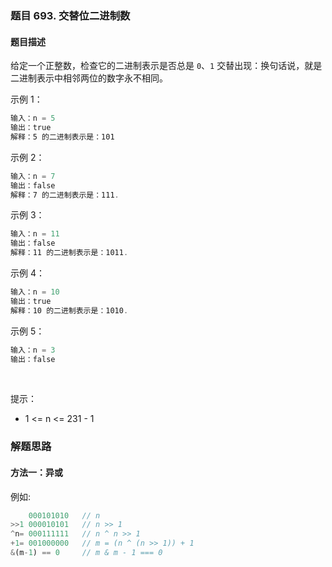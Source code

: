 ### 题目 693. 交替位二进制数
#### 题目描述
给定一个正整数，检查它的二进制表示是否总是 `0`、`1` 交替出现：换句话说，就是二进制表示中相邻两位的数字永不相同。


示例 1：

```js
输入：n = 5
输出：true
解释：5 的二进制表示是：101
```
示例 2：

```js
输入：n = 7
输出：false
解释：7 的二进制表示是：111.
```
示例 3：

```js
输入：n = 11
输出：false
解释：11 的二进制表示是：1011.
```
示例 4：

```js
输入：n = 10
输出：true
解释：10 的二进制表示是：1010.
```
示例 5：

```js
输入：n = 3
输出：false
```
 

提示：

- 1 <= n <= 231 - 1

### 解题思路
#### 方法一：异或
例如: 
```js
    000101010   // n
>>1 000010101   // n >> 1
^n= 000111111   // n ^ n >> 1
+1= 001000000   // m = (n ^ (n >> 1)) + 1
&(m-1) == 0     // m & m - 1 === 0 
```
